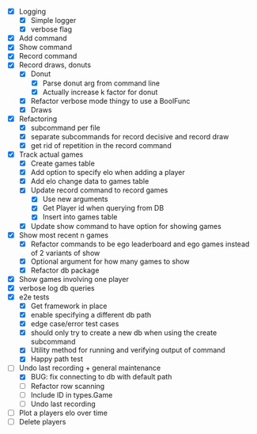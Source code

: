 - [x] Logging
    - [x] Simple logger
    - [x] verbose flag
- [x] Add command
- [x] Show command
- [x] Record command
- [x] Record draws, donuts
    - [x] Donut
        - [x] Parse donut arg from command line
        - [x] Actually increase k factor for donut
    - [x] Refactor verbose mode thingy to use a BoolFunc
    - [x] Draws
- [x] Refactoring
    - [x] subcommand per file
    - [x] separate subcommands for record decisive and record draw
    - [x] get rid of repetition in the record command
- [x] Track actual games
    - [x] Create games table
    - [x] Add option to specify elo when adding a player
    - [x] Add elo change data to games table
    - [x] Update record command to record games
        - [x] Use new arguments
        - [x] Get Player id when querying from DB
        - [x] Insert into games table
    - [x] Update show command to have option for showing games
- [x] Show most recent n games
    - [x] Refactor commands to be ego leaderboard and ego games instead of 2 variants of show
    - [x] Optional argument for how many games to show
    - [x] Refactor db package
- [x] Show games involving one player
- [x] verbose log db queries
- [x] e2e tests
    - [x] Get framework in place
    - [x] enable specifying a different db path
    - [x] edge case/error test cases
    - [x] should only try to create a new db when using the create subcommand
    - [x] Utility method for running and verifying output of command
    - [x] Happy path test
- [ ] Undo last recording + general maintenance
    - [x] BUG: fix connecting to db with default path
    - [ ] Refactor row scanning
    - [ ] Include ID in types.Game
    - [ ] Undo last recording
- [ ] Plot a players elo over time
- [ ] Delete players